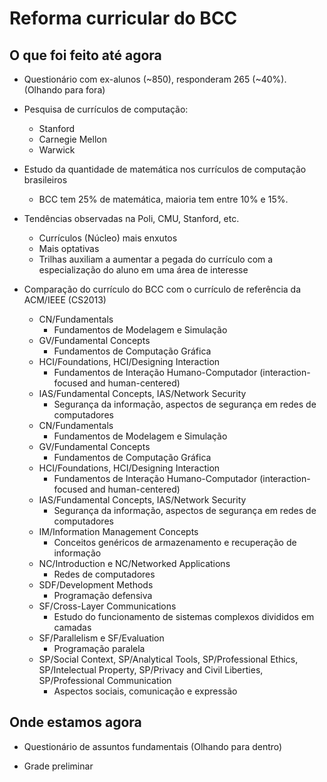 Reforma curricular do BCC
=========================

O que foi feito até agora
-------------------------

* Questionário com ex-alunos (~850), responderam 265 (~40%). (Olhando para fora)
* Pesquisa de currículos de computação:
	* Stanford
	* Carnegie Mellon
	* Warwick
* Estudo da quantidade de matemática nos currículos de computação brasileiros
	* BCC tem 25% de matemática, maioria tem entre 10% e 15%.
	 
* Tendências observadas na Poli, CMU, Stanford, etc.
	* Currículos (Núcleo) mais enxutos
	* Mais optativas
	* Trilhas auxiliam a aumentar a pegada do currículo com a especialização do aluno em uma área de interesse

* Comparação do currículo do BCC com o currículo de referência da ACM/IEEE (CS2013)
	* CN/Fundamentals
		* Fundamentos de Modelagem e Simulação
	* GV/Fundamental Concepts
		* Fundamentos de Computação Gráfica
	* HCI/Foundations, HCI/Designing Interaction
		* Fundamentos de Interação Humano-Computador (interaction-focused and human-centered)
	* IAS/Fundamental Concepts, IAS/Network Security
		* Segurança da informação, aspectos de segurança em redes de computadores
	* CN/Fundamentals
		* Fundamentos de Modelagem e Simulação
	* GV/Fundamental Concepts
		* Fundamentos de Computação Gráfica
	* HCI/Foundations, HCI/Designing Interaction
		* Fundamentos de Interação Humano-Computador (interaction-focused and human-centered)
	* IAS/Fundamental Concepts, IAS/Network Security
		* Segurança da informação, aspectos de segurança em redes de computadores
	* IM/Information Management Concepts
		* Conceitos genéricos de armazenamento e recuperação de informação
	* NC/Introduction e NC/Networked Applications
		* Redes de computadores
	* SDF/Development Methods
		* Programação defensiva
	* SF/Cross-Layer Communications
		* Estudo do funcionamento de sistemas complexos divididos em camadas
	* SF/Parallelism e SF/Evaluation
		* Programação paralela
	* SP/Social Context, SP/Analytical Tools, SP/Professional Ethics, SP/Intelectual Property, 
	SP/Privacy and Civil Liberties, SP/Professional Communication
		* Aspectos sociais, comunicação e expressão


Onde estamos agora
------------------

* Questionário de assuntos fundamentais (Olhando para dentro)

* Grade preliminar
